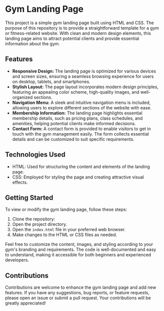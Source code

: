 # Gym Landing Page

This project is a simple gym landing page built using HTML and CSS. The purpose of this repository is to provide a straightforward template for a gym or fitness-related website. With clean and modern design elements, this landing page aims to attract potential clients and provide essential information about the gym.

## Features

- **Responsive Design:** The landing page is optimized for various devices and screen sizes, ensuring a seamless browsing experience for users on desktop, tablets, and smartphones.
- **Stylish Layout:** The page layout incorporates modern design principles, featuring an appealing color scheme, high-quality images, and well-organized sections.
- **Navigation Menu:** A sleek and intuitive navigation menu is included, allowing users to explore different sections of the website with ease.
- **Membership Information:** The landing page highlights essential membership details, such as pricing plans, class schedules, and amenities, helping potential clients make informed decisions.
- **Contact Form:** A contact form is provided to enable visitors to get in touch with the gym management easily. The form collects essential details and can be customized to suit specific requirements.

## Technologies Used

- HTML: Used for structuring the content and elements of the landing page.
- CSS: Employed for styling the page and creating attractive visual effects.

## Getting Started

To view or modify the gym landing page, follow these steps:

1. Clone the repository: 
2. Open the project directory.
3. Open the `index.html` file in your preferred web browser.
4. Make changes to the HTML or CSS files as needed.

Feel free to customize the content, images, and styling according to your gym's branding and requirements. The code is well-documented and easy to understand, making it accessible for both beginners and experienced developers.

## Contributions

Contributions are welcome to enhance the gym landing page and add new features. If you have any suggestions, bug reports, or feature requests, please open an issue or submit a pull request. Your contributions will be greatly appreciated!

